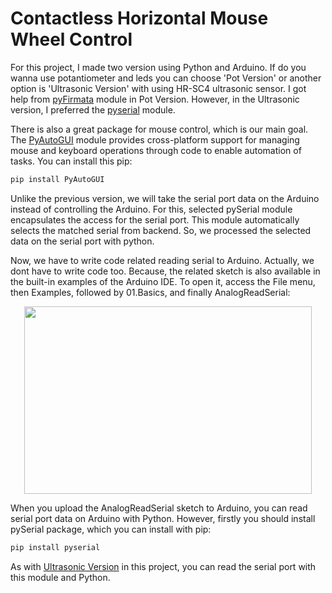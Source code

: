 # Contactless Horizontal Mouse Wheel Control

For this project, I made two version using Python and Arduino. If do you wanna use potantiometer and leds you can choose 'Pot Version' or another option is 'Ultrasonic Version' with using HR-SC4 ultrasonic sensor. I got help from [pyFirmata](https://pypi.org/project/pyFirmata/) module in Pot Version. However, in the Ultrasonic version, I preferred the [pyserial](https://pypi.org/project/pyserial/) module.

There is also a great package for mouse control, which is our main goal. The [PyAutoGUI](https://pypi.org/project/PyAutoGUI/) module provides cross-platform support for managing mouse and keyboard operations through code to enable automation of tasks. You can install this pip:

```python
pip install PyAutoGUI
```



Unlike the previous version, we will take the serial port data on the Arduino instead of controlling the Arduino. For this, selected pySerial module encapsulates the access for the serial port. This module automatically selects the matched serial from backend. So, we processed the selected data on the serial port with python.

Now, we have to write code related reading serial to Arduino. Actually, we dont have to write code too. Because, the related sketch is also available in the built-in examples of the Arduino IDE. To open it, access the File menu, then Examples, followed by 01.Basics, and finally AnalogReadSerial:

<p align="center">
  <img width="460" height="300" src="https://github.com/oreitor/contactless-horizontal-mouse-wheel-control/blob/master/HMW.gif">
</p>

When you upload the AnalogReadSerial sketch to Arduino, you can read serial port data on Arduino with Python. However, firstly you should install pySerial package, which you can install with pip:

```python
pip install pyserial
```

As with [Ultrasonic Version](https://github.com/oreitor/HorizontalMouseWheel/blob/master/UltrasonicVersion.py) in this project, you can read the serial port with this module and Python. 
